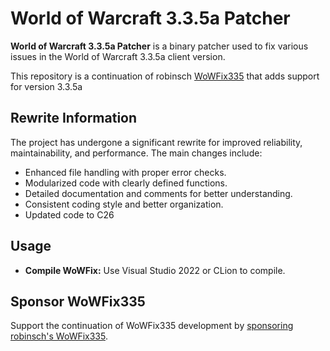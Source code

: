 # World of Warcraft 3.3.5a Patcher


**World of Warcraft 3.3.5a Patcher** is a binary patcher used to fix various issues in the World of Warcraft 3.3.5a client version.

This repository is a continuation of robinsch [WoWFix335](https://github.com/robinsch/WoWFix335) that adds support for version 3.3.5a

## Rewrite Information

The project has undergone a significant rewrite for improved reliability, maintainability, and performance. The main changes include:

- Enhanced file handling with proper error checks.
- Modularized code with clearly defined functions.
- Detailed documentation and comments for better understanding.
- Consistent coding style and better organization.
- Updated code to C26

## Usage

- **Compile WoWFix:** Use Visual Studio 2022 or CLion to compile.

## Sponsor WoWFix335
Support the continuation of WoWFix335 development by [sponsoring robinsch's WoWFix335](https://github.com/sponsors/robinsch).
